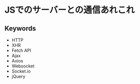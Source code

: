 # JSでのサーバーとの通信あれこれ

## Keywords

- HTTP
- XHR
- Fetch API
- Ajax
- Axios
- Websocket
- Socket.io
- jQuery